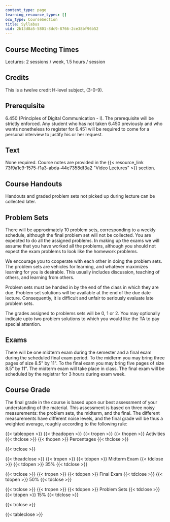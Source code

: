 ```yaml
---
content_type: page
learning_resource_types: []
ocw_type: CourseSection
title: Syllabus
uid: 2b13d8a5-5801-8dc9-8766-2ce38bf96b52
---
```


Course Meeting Times
--------------------

Lectures: 2 sessions / week, 1.5 hours / session

Credits
-------

This is a twelve credit H-level subject, (3-0-9).

Prerequisite
------------

6.450 (Principles of Digital Communication - I). The prerequisite will be strictly enforced. Any student who has not taken 6.450 previously and who wants nonetheless to register for 6.451 will be required to come for a personal interview to justify his or her request.

Text
----

None required. Course notes are provided in the {{< resource_link 73f9a1c9-1575-f1a3-abda-44e7358df3a2 "Video Lectures" >}} section.

Course Handouts
---------------

Handouts and graded problem sets not picked up during lecture can be collected later.

Problem Sets
------------

There will be approximately 10 problem sets, corresponding to a weekly schedule, although the final problem set will not be collected. You are expected to do all the assigned problems. In making up the exams we will assume that you have worked all the problems, although you should not expect the exam problems to look like the homework problems.

We encourage you to cooperate with each other in doing the problem sets. The problem sets are vehicles for learning, and whatever maximizes learning for you is desirable. This usually includes discussion, teaching of others, and learning from others.

Problem sets must be handed in by the end of the class in which they are due. Problem set solutions will be available at the end of the due date lecture. Consequently, it is difficult and unfair to seriously evaluate late problem sets.

The grades assigned to problems sets will be 0, 1 or 2. You may optionally indicate upto two problem solutions to which you would like the TA to pay special attention.

Exams
-----

There will be one midterm exam during the semester and a final exam during the scheduled final exam period. To the midterm you may bring three pages of size 8.5" by 11". To the final exam you may bring five pages of size 8.5" by 11". The midterm exam will take place in class. The final exam will be scheduled by the registrar for 3 hours during exam week.

Course Grade
------------

The final grade in the course is based upon our best assessment of your understanding of the material. This assessment is based on three noisy measurements: the problem sets, the midterm, and the final. The different measurements have different noise levels, and the final grade will be thus a weighted average, roughly according to the following rule:

{{< tableopen >}}
{{< theadopen >}}
{{< tropen >}}
{{< thopen >}}
Activities
{{< thclose >}}
{{< thopen >}}
Percentages
{{< thclose >}}

{{< trclose >}}

{{< theadclose >}}
{{< tropen >}}
{{< tdopen >}}
Midterm Exam
{{< tdclose >}}
{{< tdopen >}}
35%
{{< tdclose >}}

{{< trclose >}}
{{< tropen >}}
{{< tdopen >}}
Final Exam
{{< tdclose >}}
{{< tdopen >}}
50%
{{< tdclose >}}

{{< trclose >}}
{{< tropen >}}
{{< tdopen >}}
Problem Sets
{{< tdclose >}}
{{< tdopen >}}
15%
{{< tdclose >}}

{{< trclose >}}

{{< tableclose >}}
